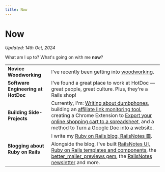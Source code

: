```yaml
---
title: Now
---
```


# Now

_Updated: 14th Oct, 2024_

What am I up to? What's going on with me **now**?

|                                    |                                                                                                                                                                                                                                                                                                                                                                    |
| ---------------------------------- | ------------------------------------------------------------------------------------------------------------------------------------------------------------------------------------------------------------------------------------------------------------------------------------------------------------------------------------------------------------------ |
| **Novice Woodworking**             | I've recently been getting into [woodworking](/woodworking.html).                                                                                                                                                                                                                                                                                                  |
| **Software Engineering at HotDoc** | I've found a great place to work at HotDoc — great people, great culture. Plus, they're a Rails shop!                                                                                                                                                                                                                                                              |
| **Building Side-Projects**         | Currently, I'm: [Writing about dumbphones](https://dumbph.com), building an [affiliate link monitoring tool](https://affimon.com), creating a Chrome Extension to [Export your online shopping cart to a spreadsheet](https://cartexporter.com), and a method to [Turn a Google Doc into a website](https://voltdocs.com).                                         |
| **Blogging about Ruby on Rails**   | I write my [Ruby on Rails blog, RailsNotes 🟥](https://railsnotes.xyz). Alongside the blog, I've built [RailsNotes UI, Ruby on Rails templates and components](https://railsnotesui.xyz), the [better_mailer_previews gem](https://github.com/harrison-broadbent/better_mailer_previews), the [RailsNotes newsletter](https://railsnotes.xyz/newsletter) and more. |
